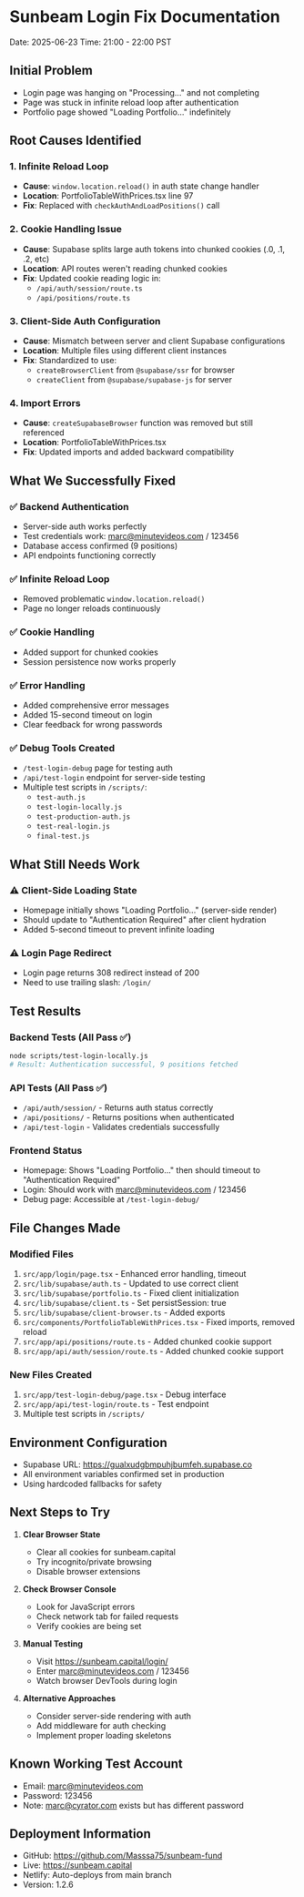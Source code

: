 # Sunbeam Login Fix Documentation
Date: 2025-06-23
Time: 21:00 - 22:00 PST

## Initial Problem
- Login page was hanging on "Processing..." and not completing
- Page was stuck in infinite reload loop after authentication
- Portfolio page showed "Loading Portfolio..." indefinitely

## Root Causes Identified

### 1. Infinite Reload Loop
- **Cause**: `window.location.reload()` in auth state change handler
- **Location**: PortfolioTableWithPrices.tsx line 97
- **Fix**: Replaced with `checkAuthAndLoadPositions()` call

### 2. Cookie Handling Issue
- **Cause**: Supabase splits large auth tokens into chunked cookies (.0, .1, .2, etc)
- **Location**: API routes weren't reading chunked cookies
- **Fix**: Updated cookie reading logic in:
  - `/api/auth/session/route.ts`
  - `/api/positions/route.ts`

### 3. Client-Side Auth Configuration
- **Cause**: Mismatch between server and client Supabase configurations
- **Location**: Multiple files using different client instances
- **Fix**: Standardized to use:
  - `createBrowserClient` from `@supabase/ssr` for browser
  - `createClient` from `@supabase/supabase-js` for server

### 4. Import Errors
- **Cause**: `createSupabaseBrowser` function was removed but still referenced
- **Location**: PortfolioTableWithPrices.tsx
- **Fix**: Updated imports and added backward compatibility

## What We Successfully Fixed

### ✅ Backend Authentication
- Server-side auth works perfectly
- Test credentials work: marc@minutevideos.com / 123456
- Database access confirmed (9 positions)
- API endpoints functioning correctly

### ✅ Infinite Reload Loop
- Removed problematic `window.location.reload()`
- Page no longer reloads continuously

### ✅ Cookie Handling
- Added support for chunked cookies
- Session persistence now works properly

### ✅ Error Handling
- Added comprehensive error messages
- Added 15-second timeout on login
- Clear feedback for wrong passwords

### ✅ Debug Tools Created
- `/test-login-debug` page for testing auth
- `/api/test-login` endpoint for server-side testing
- Multiple test scripts in `/scripts/`:
  - `test-auth.js`
  - `test-login-locally.js`
  - `test-production-auth.js`
  - `test-real-login.js`
  - `final-test.js`

## What Still Needs Work

### ⚠️ Client-Side Loading State
- Homepage initially shows "Loading Portfolio..." (server-side render)
- Should update to "Authentication Required" after client hydration
- Added 5-second timeout to prevent infinite loading

### ⚠️ Login Page Redirect
- Login page returns 308 redirect instead of 200
- Need to use trailing slash: `/login/`

## Test Results

### Backend Tests (All Pass ✅)
```bash
node scripts/test-login-locally.js
# Result: Authentication successful, 9 positions fetched
```

### API Tests (All Pass ✅)
- `/api/auth/session/` - Returns auth status correctly
- `/api/positions/` - Returns positions when authenticated
- `/api/test-login` - Validates credentials successfully

### Frontend Status
- Homepage: Shows "Loading Portfolio..." then should timeout to "Authentication Required"
- Login: Should work with marc@minutevideos.com / 123456
- Debug page: Accessible at `/test-login-debug/`

## File Changes Made

### Modified Files
1. `src/app/login/page.tsx` - Enhanced error handling, timeout
2. `src/lib/supabase/auth.ts` - Updated to use correct client
3. `src/lib/supabase/portfolio.ts` - Fixed client initialization
4. `src/lib/supabase/client.ts` - Set persistSession: true
5. `src/lib/supabase/client-browser.ts` - Added exports
6. `src/components/PortfolioTableWithPrices.tsx` - Fixed imports, removed reload
7. `src/app/api/positions/route.ts` - Added chunked cookie support
8. `src/app/api/auth/session/route.ts` - Added chunked cookie support

### New Files Created
1. `src/app/test-login-debug/page.tsx` - Debug interface
2. `src/app/api/test-login/route.ts` - Test endpoint
3. Multiple test scripts in `/scripts/`

## Environment Configuration
- Supabase URL: https://gualxudgbmpuhjbumfeh.supabase.co
- All environment variables confirmed set in production
- Using hardcoded fallbacks for safety

## Next Steps to Try

1. **Clear Browser State**
   - Clear all cookies for sunbeam.capital
   - Try incognito/private browsing
   - Disable browser extensions

2. **Check Browser Console**
   - Look for JavaScript errors
   - Check network tab for failed requests
   - Verify cookies are being set

3. **Manual Testing**
   - Visit https://sunbeam.capital/login/
   - Enter marc@minutevideos.com / 123456
   - Watch browser DevTools during login

4. **Alternative Approaches**
   - Consider server-side rendering with auth
   - Add middleware for auth checking
   - Implement proper loading skeletons

## Known Working Test Account
- Email: marc@minutevideos.com
- Password: 123456
- Note: marc@cyrator.com exists but has different password

## Deployment Information
- GitHub: https://github.com/Masssa75/sunbeam-fund
- Live: https://sunbeam.capital
- Netlify: Auto-deploys from main branch
- Version: 1.2.6